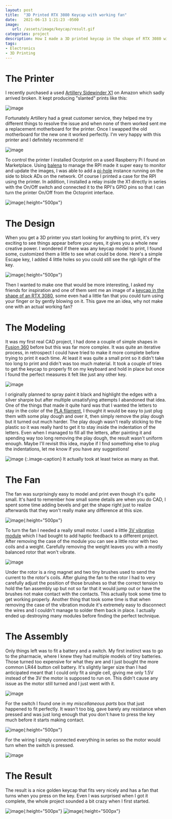 ```yaml
---
layout: post
title:  "3D Printed RTX 3080 Keycap with working fan"
date:   2021-06-13 1:21:23 -0500
image:
   url: /assets/image/keycap/result.gif
categories: project
description: How I made a 3D printed keycap in the shape of RTX 3080 with working a working fan
tags:
- Electronics
- 3D Printing
---
```


# The Printer

I recently purchased a used [Artillery Sidewinder X1](https://artillery3d.com/products/artillery-sidewinder-x1-sw-x1-3d-printer-300x300x400mm-large-plus-size-high-precision-dual-z-axis-tft-touch-screen) on Amazon which sadly arrived broken. It kept producing "slanted" prints like this:

![image](/assets/image/keycap/slanted.png)

Fortunately Artillery had a great customer service, they helped me try different things to resolve the issue and when none of them worked sent me a replacement motherboard for the printer. Once I swapped the old motherboard for the new one it worked perfectly. I'm very happy with this printer and I definitely recommend it!

![image](/assets/image/keycap/printer.png)


To control the printer I installed Ocotprint on a used Raspberry Pi I found on Marketplace. Using [balena](https://www.balena.io/) to manage the RPI made it super easy to monitor and update the images, I was able to add a [pi-hole](https://pi-hole.net/) instance running on the side to block ADs on the network. Of course I printed a case for the RPI using the printer. In addition, I installed a relay inside the X1 directly in series with the On/Off switch and connected it to the RPI's GPIO pins so that I can turn the printer On/Off from the Octoprint interface.

![image](/assets/image/keycap/rpi.png){:height="500px"}  


# The Design

When you get a 3D printer you start looking for anything to print, it's very exciting to see things appear before your eyes, it gives you a whole new creative power. I wondered if there was any keycap model to print, I found some, customized them a little to see what could be done. Here's a simple Escape key, I added 4 little holes so you could still see the rgb light of the key.
   
![image](/assets/image/keycap/esc_key.png){:height="500px"}  

Then I wanted to make one that would be more interesting, I asked my friends for inspiration and one of them sent me an image of a [keycap in the shape of an RTX 3080](https://cdn.thisiswhyimbroke.com/images/rtx-3080-mechanical-keycap.gif), some even had a little fan that you could turn using your finger or by gently blowing on it. This gave me an idea, why not make one with an actual working fan?


# The Modeling

It was my first real CAD project, I had done a couple of simple shapes in [Fusion 360](https://www.autodesk.ca/en/products/fusion-360/overview) before but this was far more complex. It was quite an iterative process, in retrospect I could have tried to make it more complete before trying to print it each time. At least it was quite a small print so it didn't take too long to print and didn't was too much material. It took a couple of tries to get the keycap to properly fit on my keyboard and hold in place but once I found the perfect measures it felt like just any other key.


![image](/assets/image/keycap/fusion.png)

I originally planned to spray paint it black and highlight the edges with a silver sharpie but after multiple unsatisfying attempts I abandoned that idea. One of the things that made it quite hard was that I wanted the letters to stay in the color of the [PLA filament](https://www.amazon.ca/-/fr/gp/product/B08C73Y88G/ref=ppx_yo_dt_b_search_asin_title?ie=UTF8&psc=1), I thought it would be easy to just plug them with some play dough and over it, then simply remove the play dough but it turned out much harder. The play dough wasn't really sticking to the plastic so it was really hard to get it to stay inside the indentation of the letters. Even when I managed to fill all the letters, after painting it and spending way too long removing the play dough, the result wasn't uniform enough. Maybe I'll revisit this idea, maybe if I find something else to plug the indentations, let me know if you have any suggestions!

![image](/assets/image/keycap/iterations.png)
{:.image-caption}
It actually took at least twice as many as that.


# The Fan

The fan was surprisingly easy to model and print even though it's quite small. It's hard to remember how small some details are when you do CAD, I spent some time adding bevels and get the shape right just to realize afterwards that they won't really make any difference at this size.

![image](/assets/image/keycap/fan.png){:height="500px"} 

To turn the fan I needed a really small motor. I used a little [3V vibration module](https://www.amazon.ca/-/fr/gp/product/B01G3R86VI/ref=ppx_yo_dt_b_search_asin_title?ie=UTF8&psc=1) which I had bought to add haptic feedback to a different project. After removing the case of the module you can see a little rotor with two coils and a weight. Carefully removing the weight leaves you with a mostly balanced rotor that won't vibrate.

![image](/assets/image/keycap/rotor.png)

Under the rotor is a ring magnet and two tiny brushes used to send the current to the rotor's coils. After gluing the fan to the rotor I had to very carefully adjust the position of those brushes so that the correct tension to hold the fan assembly up but not so far that it would jump out or have the brushes not make contact with the contacts. This actually took some time to get working properly. Another thing that took some time is that when removing the case of the vibration module it's extremely easy to disconnect the wires and I couldn't manage to solder them back in place. I actually ended up destroying many modules before finding the perfect technique.


# The Assembly

Only things left was to fit a battery and a switch. My first instinct was to go to the pharmacie, where I knew they had multiple models of tiny batteries. Those turned too expensive for what they are and I just bought the more common LR44 button cell battery. It's slightly larger size than I had anticipated meant that I could only fit a single cell, giving me only 1.5V instead of the 3V the motor is supposed to run on. This didn't cause any issue as the motor still turned and I just went with it.

![image](/assets/image/keycap/battery.png)

For the switch I found one in my _miscellaneous parts_ box that just happened to fit perfectly. It wasn't too big, gave barely any resistance when pressed and was just long enough that you don't have to press the key much before it starts making contact.

![image](/assets/image/keycap/switch.png){:height="500px"} 

For the wiring I simply connected everything in series so the motor would turn when the switch is pressed.

![image](/assets/image/keycap/wiring.png)

# The Result

The result is a nice golden keycap that fits very nicely and has a fan that turns when you press on the key. Even I was surprised when I got it complete, the whole project sounded a bit crazy when I first started.

![image](/assets/image/keycap/result_image.png){:height="500px"} 
![image](/assets/image/keycap/result.gif){:height="500px"} 